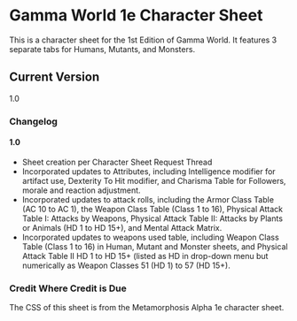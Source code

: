 # Gamma World 1e Character Sheet

This is a character sheet for the 1st Edition of Gamma World.  It features 3 separate tabs for Humans, Mutants, and Monsters.

## Current Version
1.0

### Changelog

#### 1.0
* Sheet creation per Character Sheet Request Thread
* Incorporated updates to Attributes, including Intelligence modifier for artifact use, Dexterity To Hit modifier, and Charisma Table for Followers, morale and reaction adjustment.
* Incorporated updates to attack rolls, including the Armor Class Table (AC 10 to AC 1), the Weapon Class Table (Class 1 to 16), Physical Attack Table I: Attacks by Weapons, Physical Attack Table II: Attacks by Plants or Animals (HD 1 to HD 15+), and Mental Attack Matrix.
* Incorporated updates to weapons used table, including Weapon Class Table (Class 1 to 16) in Human, Mutant and Monster sheets, and Physical Attack Table II HD 1 to HD 15+ (listed as HD in drop-down menu but numerically as Weapon Classes 51 (HD 1) to 57 (HD 15+).


### Credit Where Credit is Due
The CSS of this sheet is from the Metamorphosis Alpha 1e character sheet.
